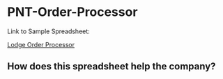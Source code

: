 # PNT-Order-Processor
Link to Sample Spreadsheet:

[Lodge Order Processor](https://docs.google.com/spreadsheets/d/13i1cfdmuA1vNm68hVBLINRt0M3SPE4HTPCacWHxDp3U/edit#gid=1788352214)

How does this spreadsheet help the company?
- 
